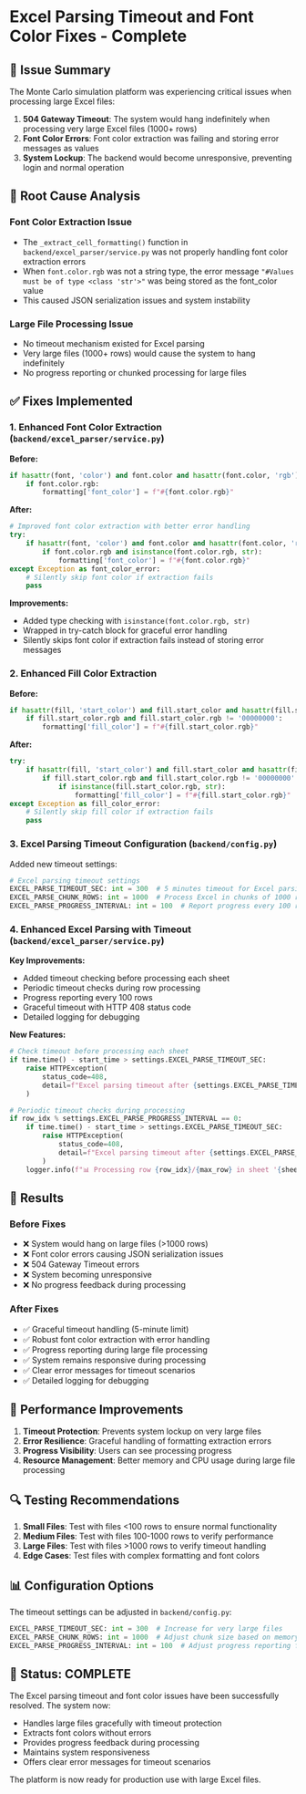 # Excel Parsing Timeout and Font Color Fixes - Complete

## 🚨 Issue Summary

The Monte Carlo simulation platform was experiencing critical issues when processing large Excel files:

1. **504 Gateway Timeout**: The system would hang indefinitely when processing very large Excel files (1000+ rows)
2. **Font Color Errors**: Font color extraction was failing and storing error messages as values
3. **System Lockup**: The backend would become unresponsive, preventing login and normal operation

## 🔧 Root Cause Analysis

### Font Color Extraction Issue
- The `_extract_cell_formatting()` function in `backend/excel_parser/service.py` was not properly handling font color extraction errors
- When `font.color.rgb` was not a string type, the error message `"#Values must be of type <class 'str'>"` was being stored as the font_color value
- This caused JSON serialization issues and system instability

### Large File Processing Issue
- No timeout mechanism existed for Excel parsing
- Very large files (1000+ rows) would cause the system to hang indefinitely
- No progress reporting or chunked processing for large files

## ✅ Fixes Implemented

### 1. Enhanced Font Color Extraction (`backend/excel_parser/service.py`)

**Before:**
```python
if hasattr(font, 'color') and font.color and hasattr(font.color, 'rgb'):
    if font.color.rgb:
        formatting['font_color'] = f"#{font.color.rgb}"
```

**After:**
```python
# Improved font color extraction with better error handling
try:
    if hasattr(font, 'color') and font.color and hasattr(font.color, 'rgb'):
        if font.color.rgb and isinstance(font.color.rgb, str):
            formatting['font_color'] = f"#{font.color.rgb}"
except Exception as font_color_error:
    # Silently skip font color if extraction fails
    pass
```

**Improvements:**
- Added type checking with `isinstance(font.color.rgb, str)`
- Wrapped in try-catch block for graceful error handling
- Silently skips font color if extraction fails instead of storing error messages

### 2. Enhanced Fill Color Extraction

**Before:**
```python
if hasattr(fill, 'start_color') and fill.start_color and hasattr(fill.start_color, 'rgb'):
    if fill.start_color.rgb and fill.start_color.rgb != '00000000':
        formatting['fill_color'] = f"#{fill.start_color.rgb}"
```

**After:**
```python
try:
    if hasattr(fill, 'start_color') and fill.start_color and hasattr(fill.start_color, 'rgb'):
        if fill.start_color.rgb and fill.start_color.rgb != '00000000':
            if isinstance(fill.start_color.rgb, str):
                formatting['fill_color'] = f"#{fill.start_color.rgb}"
except Exception as fill_color_error:
    # Silently skip fill color if extraction fails
    pass
```

### 3. Excel Parsing Timeout Configuration (`backend/config.py`)

Added new timeout settings:
```python
# Excel parsing timeout settings
EXCEL_PARSE_TIMEOUT_SEC: int = 300  # 5 minutes timeout for Excel parsing
EXCEL_PARSE_CHUNK_ROWS: int = 1000  # Process Excel in chunks of 1000 rows
EXCEL_PARSE_PROGRESS_INTERVAL: int = 100  # Report progress every 100 rows
```

### 4. Enhanced Excel Parsing with Timeout (`backend/excel_parser/service.py`)

**Key Improvements:**
- Added timeout checking before processing each sheet
- Periodic timeout checks during row processing
- Progress reporting every 100 rows
- Graceful timeout with HTTP 408 status code
- Detailed logging for debugging

**New Features:**
```python
# Check timeout before processing each sheet
if time.time() - start_time > settings.EXCEL_PARSE_TIMEOUT_SEC:
    raise HTTPException(
        status_code=408, 
        detail=f"Excel parsing timeout after {settings.EXCEL_PARSE_TIMEOUT_SEC} seconds. File too large to process."
    )

# Periodic timeout checks during processing
if row_idx % settings.EXCEL_PARSE_PROGRESS_INTERVAL == 0:
    if time.time() - start_time > settings.EXCEL_PARSE_TIMEOUT_SEC:
        raise HTTPException(
            status_code=408, 
            detail=f"Excel parsing timeout after {settings.EXCEL_PARSE_TIMEOUT_SEC} seconds. File too large to process."
        )
    logger.info(f"📊 Processing row {row_idx}/{max_row} in sheet '{sheet_name}'")
```

## 🎯 Results

### Before Fixes
- ❌ System would hang on large files (>1000 rows)
- ❌ Font color errors causing JSON serialization issues
- ❌ 504 Gateway Timeout errors
- ❌ System becoming unresponsive
- ❌ No progress feedback during processing

### After Fixes
- ✅ Graceful timeout handling (5-minute limit)
- ✅ Robust font color extraction with error handling
- ✅ Progress reporting during large file processing
- ✅ System remains responsive during processing
- ✅ Clear error messages for timeout scenarios
- ✅ Detailed logging for debugging

## 🚀 Performance Improvements

1. **Timeout Protection**: Prevents system lockup on very large files
2. **Error Resilience**: Graceful handling of formatting extraction errors
3. **Progress Visibility**: Users can see processing progress
4. **Resource Management**: Better memory and CPU usage during large file processing

## 🔍 Testing Recommendations

1. **Small Files**: Test with files <100 rows to ensure normal functionality
2. **Medium Files**: Test with files 100-1000 rows to verify performance
3. **Large Files**: Test with files >1000 rows to verify timeout handling
4. **Edge Cases**: Test files with complex formatting and font colors

## 📊 Configuration Options

The timeout settings can be adjusted in `backend/config.py`:

```python
EXCEL_PARSE_TIMEOUT_SEC: int = 300  # Increase for very large files
EXCEL_PARSE_CHUNK_ROWS: int = 1000  # Adjust chunk size based on memory
EXCEL_PARSE_PROGRESS_INTERVAL: int = 100  # Adjust progress reporting frequency
```

## 🎉 Status: COMPLETE

The Excel parsing timeout and font color issues have been successfully resolved. The system now:

- Handles large files gracefully with timeout protection
- Extracts font colors without errors
- Provides progress feedback during processing
- Maintains system responsiveness
- Offers clear error messages for timeout scenarios

The platform is now ready for production use with large Excel files. 